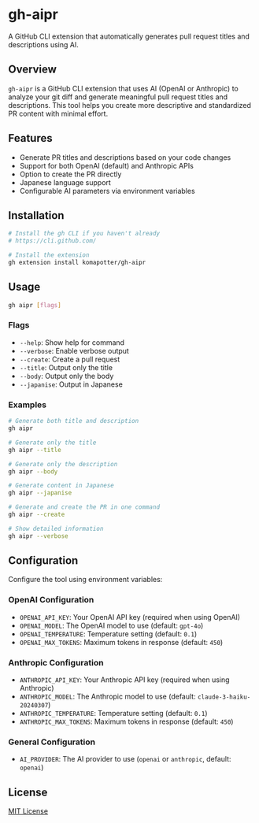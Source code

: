 # gh-aipr

A GitHub CLI extension that automatically generates pull request titles and descriptions using AI.

## Overview

`gh-aipr` is a GitHub CLI extension that uses AI (OpenAI or Anthropic) to analyze your git diff and generate meaningful pull request titles and descriptions. This tool helps you create more descriptive and standardized PR content with minimal effort.

## Features

- Generate PR titles and descriptions based on your code changes
- Support for both OpenAI (default) and Anthropic APIs
- Option to create the PR directly 
- Japanese language support
- Configurable AI parameters via environment variables

## Installation

```bash
# Install the gh CLI if you haven't already
# https://cli.github.com/

# Install the extension
gh extension install komapotter/gh-aipr
```

## Usage

```bash
gh aipr [flags]
```

### Flags

- `--help`: Show help for command
- `--verbose`: Enable verbose output
- `--create`: Create a pull request
- `--title`: Output only the title
- `--body`: Output only the body
- `--japanise`: Output in Japanese

### Examples

```bash
# Generate both title and description
gh aipr

# Generate only the title
gh aipr --title

# Generate only the description
gh aipr --body

# Generate content in Japanese
gh aipr --japanise

# Generate and create the PR in one command
gh aipr --create

# Show detailed information
gh aipr --verbose
```

## Configuration

Configure the tool using environment variables:

### OpenAI Configuration

- `OPENAI_API_KEY`: Your OpenAI API key (required when using OpenAI)
- `OPENAI_MODEL`: The OpenAI model to use (default: `gpt-4o`)
- `OPENAI_TEMPERATURE`: Temperature setting (default: `0.1`)
- `OPENAI_MAX_TOKENS`: Maximum tokens in response (default: `450`)

### Anthropic Configuration

- `ANTHROPIC_API_KEY`: Your Anthropic API key (required when using Anthropic)
- `ANTHROPIC_MODEL`: The Anthropic model to use (default: `claude-3-haiku-20240307`)
- `ANTHROPIC_TEMPERATURE`: Temperature setting (default: `0.1`)
- `ANTHROPIC_MAX_TOKENS`: Maximum tokens in response (default: `450`)

### General Configuration

- `AI_PROVIDER`: The AI provider to use (`openai` or `anthropic`, default: `openai`)

## License

[MIT License](LICENSE)